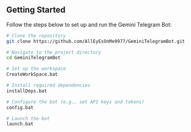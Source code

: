 ## Getting Started

Follow the steps below to set up and run the Gemini Telegram Bot:

```bash
# Clone the repository
git clone https://github.com/AllEyEsOnMe9977/GeminiTelegramBot.git

# Navigate to the project directory
cd GeminiTelegramBot

# Set up the workspace
CreateWorkSpace.bat

# Install required dependencies
installDeps.bat

# Configure the bot (e.g., set API keys and tokens)
config.bat

# Launch the bot
launch.bat
